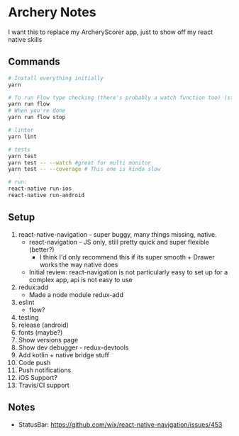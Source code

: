 Archery Notes
=============

I want this to replace my ArcheryScorer app, just to show off my react native skills

Commands
--------
```bash
# Install everything initially
yarn

# To run Flow type checking (there's probably a watch function too) (starts a flow server)
yarn run flow
# When you're done
yarn run flow stop

# linter
yarn lint

# tests
yarn test
yarn test -- --watch #great for multi monitor
yarn test -- --coverage # This one is kinda slow

# run:
react-native run-ios
react-native run-android
```

Setup
-----
1. react-native-navigation - super buggy, many things missing, native.
    * react-navigation - JS only, still pretty quick and super flexible (better?)
        * I think I'd only recommend this if its super smooth + Drawer works the way native does
    * Initial review: react-navigation is not particularly easy to set up for a complex app, api is not easy to use
2. redux:add
    * Made a node module redux-add
3. eslint
    * flow?
4. testing
5. release (android)
6. fonts (maybe?)
7. Show versions page
8. Show dev debugger - redux-devtools
9. Add kotlin + native bridge stuff
10. Code push
11. Push notifications
12. iOS Support?
13. Travis/CI support

Notes
-----
* StatusBar: https://github.com/wix/react-native-navigation/issues/453
